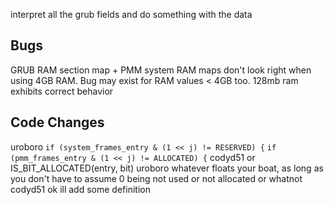 interpret all the grub fields and do something with the data

Bugs
---------
GRUB RAM section map + PMM system RAM maps don't look right when using 4GB RAM. 
Bug may exist for RAM values < 4GB too.
128mb ram exhibits correct behavior

Code Changes
---------
uroboro
    `if (system_frames_entry & (1 << j) != RESERVED) {`
    `if (pmm_frames_entry & (1 << j) != ALLOCATED) {`
codyd51 
    or IS_BIT_ALLOCATED(entry, bit)
uroboro
    whatever floats your boat, as long as you don't have to assume 0 being not used or not allocated or whatnot
codyd51 
    ok ill add some definition